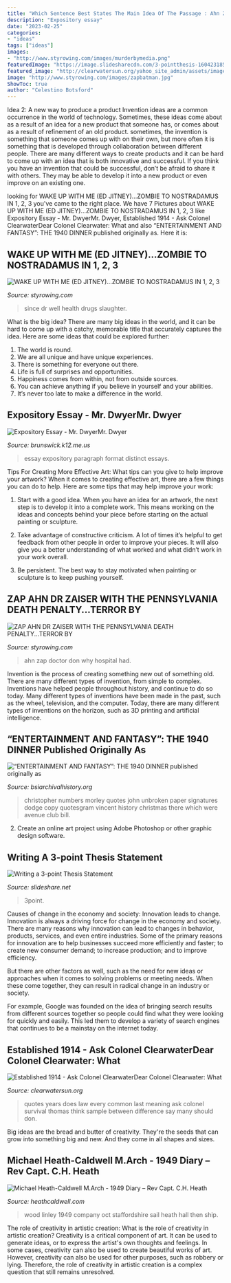 ```yaml
---
title: "Which Sentence Best States The Main Idea Of The Passage : Ahn Zap Doctor Don Why Hospital Had"
description: "Expository essay"
date: "2023-02-25"
categories:
- "ideas"
tags: ["ideas"]
images:
- "http://www.styrowing.com/images/murderbymedia.png"
featuredImage: "https://image.slidesharecdn.com/3-pointthesis-160423185204/95/writing-a-3point-thesis-statement-3-638.jpg?cb=1461437683"
featured_image: "http://clearwatersun.org/yahoo_site_admin/assets/images/col_cw_from_equinox_issue.98192504_std.png"
image: "http://www.styrowing.com/images/zapbatman.jpg"
ShowToc: true
author: "Celestino Botsford"
---
```



Idea 2: A new way to produce a product
Invention ideas are a common occurrence in the world of technology. Sometimes, these ideas come about as a result of an idea for a new product that someone has, or comes about as a result of refinement of an old product. sometimes, the invention is something that someone comes up with on their own, but more often it is something that is developed through collaboration between different people. There are many different ways to create products and it can be hard to come up with an idea that is both innovative and successful. If you think you have an invention that could be successful, don’t be afraid to share it with others. They may be able to develop it into a new product or even improve on an existing one.

	

		
looking for WAKE UP WITH ME (ED JITNEY)...ZOMBIE TO NOSTRADAMUS IN 1, 2, 3 you've came to the right place. We have 7 Pictures about WAKE UP WITH ME (ED JITNEY)...ZOMBIE TO NOSTRADAMUS IN 1, 2, 3 like Expository Essay - Mr. DwyerMr. Dwyer, Established 1914 - ﻿Ask Colonel ClearwaterDear Colonel Clearwater: What and also “ENTERTAINMENT AND FANTASY”: THE 1940 DINNER published originally as. Here it is:
		
    
## WAKE UP WITH ME (ED JITNEY)...ZOMBIE TO NOSTRADAMUS IN 1, 2, 3

<img loading=lazy src="http://www.styrowing.com/images/murderbymedia.png" onerror="this.onerror=null;this.src='https://tse4.mm.bing.net/th?id=OIP.OGELuPBFHfqgIIQyj-41aQHaFx&amp;pid=15.1';" alt="WAKE UP WITH ME (ED JITNEY)...ZOMBIE TO NOSTRADAMUS IN 1, 2, 3">

_Source: styrowing.com_

>since dr well health drugs slaughter. 

	

What is the big idea?
There are many big ideas in the world, and it can be hard to come up with a catchy, memorable title that accurately captures the idea. Here are some ideas that could be explored further: 
1. The world is round. 
2. We are all unique and have unique experiences. 
3. There is something for everyone out there. 
4. Life is full of surprises and opportunities. 
5. Happiness comes from within, not from outside sources. 
6. You can achieve anything if you believe in yourself and your abilities. 
7. It’s never too late to make a difference in the world.

    
## Expository Essay - Mr. DwyerMr. Dwyer

<img loading=lazy src="http://www.brunswick.k12.me.us/hdwyer/files/2011/12/5-paragraph-Essay.jpg" onerror="this.onerror=null;this.src='https://tse2.mm.bing.net/th?id=OIP.mvzb5z-FZID8i-VsPlwJFAHaJl&amp;pid=15.1';" alt="Expository Essay - Mr. DwyerMr. Dwyer">

_Source: brunswick.k12.me.us_

>essay expository paragraph format distinct essays. 

	

Tips For Creating More Effective Art: What tips can you give to help improve your artwork?
When it comes to creating effective art, there are a few things you can do to help. Here are some tips that may help improve your work: 
1. Start with a good idea. When you have an idea for an artwork, the next step is to develop it into a complete work. This means working on the ideas and concepts behind your piece before starting on the actual painting or sculpture. 

2. Take advantage of constructive criticism. A lot of times it’s helpful to get feedback from other people in order to improve your pieces. It will also give you a better understanding of what worked and what didn’t work in your work overall. 

3. Be persistent. The best way to stay motivated when painting or sculpture is to keep pushing yourself.

    
## ZAP AHN DR ZAISER WITH THE PENNSYLVANIA DEATH PENALTY...TERROR BY

<img loading=lazy src="http://www.styrowing.com/images/zapbatman.jpg" onerror="this.onerror=null;this.src='https://tse1.mm.bing.net/th?id=OIP.xLKZcvPxrlEaWyPCXC5zUwHaHl&amp;pid=15.1';" alt="ZAP AHN DR ZAISER WITH THE PENNSYLVANIA DEATH PENALTY...TERROR BY">

_Source: styrowing.com_

>ahn zap doctor don why hospital had. 

	

Invention is the process of creating something new out of something old. There are many different types of invention, from simple to complex. Inventions have helped people throughout history, and continue to do so today. Many different types of inventions have been made in the past, such as the wheel, television, and the computer. Today, there are many different types of inventions on the horizon, such as 3D printing and artificial intelligence.

    
## “ENTERTAINMENT AND FANTASY”: THE 1940 DINNER Published Originally As

<img loading=lazy src="http://www.bsiarchivalhistory.org/BSI_Archival_History/Ent_%26_Fan_files/droppedImage_3.jpg" onerror="this.onerror=null;this.src='https://tse2.mm.bing.net/th?id=OIP.tD8JWQMSvSP5-hEIc8-UjwHaGC&amp;pid=15.1';" alt="“ENTERTAINMENT AND FANTASY”: THE 1940 DINNER published originally as">

_Source: bsiarchivalhistory.org_

>christopher numbers morley quotes john unbroken paper signatures dodge copy quotesgram vincent history christmas there which were avenue club bill. 

	

2. Create an online art project using Adobe Photoshop or other graphic design software.

    
## Writing A 3-point Thesis Statement

<img loading=lazy src="https://image.slidesharecdn.com/3-pointthesis-160423185204/95/writing-a-3point-thesis-statement-3-638.jpg?cb=1461437683" onerror="this.onerror=null;this.src='https://tse4.mm.bing.net/th?id=OIP.TY0rX1AkOa6XXMQ_CsiPIQHaFj&amp;pid=15.1';" alt="Writing a 3-point Thesis Statement">

_Source: slideshare.net_

>3point. 

	

Causes of change in the economy and society: Innovation leads to change.
Innovation is always a driving force for change in the economy and society. There are many reasons why innovation can lead to changes in behavior, products, services, and even entire industries. 
Some of the primary reasons for innovation are to help businesses succeed more efficiently and faster; to create new consumer demand; to increase production; and to improve efficiency. 

But there are other factors as well, such as the need for new ideas or approaches when it comes to solving problems or meeting needs. When these come together, they can result in radical change in an industry or society.

For example, Google was founded on the idea of bringing search results from different sources together so people could find what they were looking for quickly and easily. This led them to develop a variety of search engines that continues to be a mainstay on the internet today.

    
## Established 1914 - ﻿Ask Colonel ClearwaterDear Colonel Clearwater: What

<img loading=lazy src="http://clearwatersun.org/yahoo_site_admin/assets/images/col_cw_from_equinox_issue.98192504_std.png" onerror="this.onerror=null;this.src='https://tse2.mm.bing.net/th?id=OIP.UVUSZrs7f8DVfAAK3ts4rgHaLa&amp;pid=15.1';" alt="Established 1914 - ﻿Ask Colonel ClearwaterDear Colonel Clearwater: What">

_Source: clearwatersun.org_

>quotes years does law every common last meaning ask colonel survival thomas think sample between difference say many should don. 

	

Big ideas are the bread and butter of creativity. They're the seeds that can grow into something big and new. And they come in all shapes and sizes.

    
## Michael Heath-Caldwell M.Arch - 1949 Diary – Rev Capt. C.H. Heath

<img loading=lazy src="http://heathcaldwell.com/yahoo_site_admin/assets/images/Linley_Wood_Staffordshire.12621930_std.jpg" onerror="this.onerror=null;this.src='https://tse1.mm.bing.net/th?id=OIP.dkMQ01fsbRBfzKh1IfH2uQHaEO&amp;pid=15.1';" alt="Michael Heath-Caldwell M.Arch - 1949 Diary – Rev Capt. C.H. Heath">

_Source: heathcaldwell.com_

>wood linley 1949 company oct staffordshire sail heath hall then ship. 

	

The role of creativity in artistic creation: What is the role of creativity in artistic creation?
Creativity is a critical component of art. It can be used to generate ideas, or to express the artist's own thoughts and feelings. In some cases, creativity can also be used to create beautiful works of art. However, creativity can also be used for other purposes, such as robbery or lying. Therefore, the role of creativity in artistic creation is a complex question that still remains unresolved.

